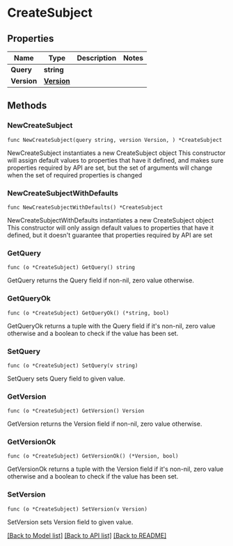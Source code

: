 # CreateSubject

## Properties

Name | Type | Description | Notes
------------ | ------------- | ------------- | -------------
**Query** | **string** |  |
**Version** | [**Version**](Version.md) |  |

## Methods

### NewCreateSubject

`func NewCreateSubject(query string, version Version, ) *CreateSubject`

NewCreateSubject instantiates a new CreateSubject object
This constructor will assign default values to properties that have it defined,
and makes sure properties required by API are set, but the set of arguments
will change when the set of required properties is changed

### NewCreateSubjectWithDefaults

`func NewCreateSubjectWithDefaults() *CreateSubject`

NewCreateSubjectWithDefaults instantiates a new CreateSubject object
This constructor will only assign default values to properties that have it defined,
but it doesn't guarantee that properties required by API are set

### GetQuery

`func (o *CreateSubject) GetQuery() string`

GetQuery returns the Query field if non-nil, zero value otherwise.

### GetQueryOk

`func (o *CreateSubject) GetQueryOk() (*string, bool)`

GetQueryOk returns a tuple with the Query field if it's non-nil, zero value otherwise
and a boolean to check if the value has been set.

### SetQuery

`func (o *CreateSubject) SetQuery(v string)`

SetQuery sets Query field to given value.


### GetVersion

`func (o *CreateSubject) GetVersion() Version`

GetVersion returns the Version field if non-nil, zero value otherwise.

### GetVersionOk

`func (o *CreateSubject) GetVersionOk() (*Version, bool)`

GetVersionOk returns a tuple with the Version field if it's non-nil, zero value otherwise
and a boolean to check if the value has been set.

### SetVersion

`func (o *CreateSubject) SetVersion(v Version)`

SetVersion sets Version field to given value.



[[Back to Model list]](../README.md#documentation-for-models) [[Back to API list]](../README.md#documentation-for-api-endpoints) [[Back to README]](../README.md)

